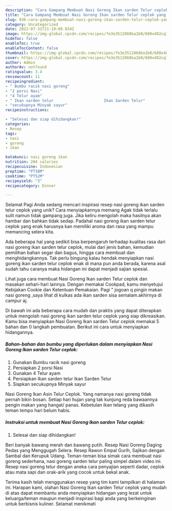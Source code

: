 ```yaml
---
description: "Cara Gampang Membuat Nasi Goreng Ikan sarden Telur ceplok yang Lezat, Mantap"
title: "Cara Gampang Membuat Nasi Goreng Ikan sarden Telur ceplok yang Lezat, Mantap"
slug: 936-cara-gampang-membuat-nasi-goreng-ikan-sarden-telur-ceplok-yang-lezat-mantap
category: Uncategorized
date: 2022-07-31T21:19:09.834Z
image: https://img-global.cpcdn.com/recipes/fe3e3512868ba1b0/680x482cq70/nasi-goreng-ikan-sarden-telur-ceplok-foto-resep-utama.jpg
hideToc: false
enableToc: true
enableTocContent: false
thumbnail: https://img-global.cpcdn.com/recipes/fe3e3512868ba1b0/680x482cq70/nasi-goreng-ikan-sarden-telur-ceplok-foto-resep-utama.jpg
cover: https://img-global.cpcdn.com/recipes/fe3e3512868ba1b0/680x482cq70/nasi-goreng-ikan-sarden-telur-ceplok-foto-resep-utama.jpg
author: Admin
authorAv: notfound
ratingvalue: 3.4
reviewcount: 11
recipeingredient:
- " Bumbu racik nasi goreng"
- "2 porsi Nasi"
- "4 Telur ayam"
- " Ikan sarden telur                      Ikan Sarden Telur"
- "secukupnya Minyak sayur"
recipeinstructions:

- "Selesai dan siap dihidangkan!"
categories:
- Resep
tags:
- nasi
- goreng
- ikan

katakunci: nasi goreng ikan 
nutrition: 204 calories
recipecuisine: Indonesian
preptime: "PT38M"
cooktime: "PT52M"
recipeyield: "3"
recipecategory: Dinner

---
```



Selamat Pagi Anda sedang mencari inspirasi resep nasi goreng ikan sarden telur ceplok yang unik? Cara menyiapkannya memang Agak tidak terlalu sulit namun tidak gampang juga. Jika keliru mengolah maka hasilnya akan hambar dan bahkan tidak sedap. Padahal nasi goreng ikan sarden telur ceplok yang enak harusnya kan memiliki aroma dan rasa yang mampu memancing selera kita.


Ada beberapa hal yang sedikit bisa berpengaruh terhadap kualitas rasa dari nasi goreng ikan sarden telur ceplok, mulai dari jenis bahan, kemudian pemilihan bahan segar dan bagus, hingga cara membuat dan menghidangkannya. Tak perlu bingung kalau hendak menyiapkan nasi goreng ikan sarden telur ceplok enak di mana pun anda berada, karena asal sudah tahu caranya maka hidangan ini dapat menjadi sajian spesial.

Lihat juga cara membuat Nasi Goreng Ikan sarden Telur ceplok dan masakan sehari-hari lainnya. Dengan memakai Cookpad, kamu menyetujui Kebijakan Cookie dan Ketentuan Pemakaian. Pagi &#34; jogoan q pingin makan nasi goreng ,saya lihat di kulkas ada ikan sarden sisa semalam.akhirnya di campur aj.


Di bawah ini ada beberapa cara mudah dan praktis yang dapat diterapkan untuk mengolah nasi goreng ikan sarden telur ceplok yang siap dikreasikan. Kamu bisa menyiapkan Nasi Goreng Ikan sarden Telur ceplok memakai 5 bahan dan 0 langkah pembuatan. Berikut ini cara untuk menyiapkan hidangannya.

<!--inarticleads1-->

##### Bahan-bahan dan bumbu yang diperlukan dalam menyiapkan Nasi Goreng Ikan sarden Telur ceplok:

1. Gunakan  Bumbu racik nasi goreng
1. Persiapkan 2 porsi Nasi
1. Gunakan 4 Telur ayam
1. Persiapkan  Ikan sarden telur                      Ikan Sarden Telur
1. Siapkan secukupnya Minyak sayur


Nasi Goreng Ikan Asin Telur Ceplok. Yang namanya nasi goreng tidak pernah bikin bosan. Setiap hari hujan yang tak kunjung reda bawaannya pengin makan yang hangat/ panas. Kebetulan ikan telang yang dikasih teman tempo hari belum habis. 

<!--inarticleads2-->

##### Instruksi untuk membuat Nasi Goreng Ikan sarden Telur ceplok:


1. Selesai dan siap dihidangkan!

Beri banyak bawang merah dan bawang putih. Resep Nasi Goreng Daging Pedas yang Menggugah Selera. Resep Rawon Empal Gurih, Sajikan dengan Sambal dan Kerupuk Udang. Teman-teman bisa simak cara membuat nasi goreng sederhana, nasi goreng sarden telur paling simpel dalam video ini. Resep nasi goreng telur dengan aneka cara penyajian seperti dadar, ceplok atau mata sapi dan orak-arik yang cocok untuk bekal anak. 

Terima kasih telah menggunakan resep yang tim kami tampilkan di halaman ini. Harapan kami, olahan Nasi Goreng Ikan sarden Telur ceplok yang mudah di atas dapat membantu anda menyiapkan hidangan yang lezat untuk keluarga/teman maupun menjadi inspirasi bagi anda yang berkeinginan untuk berbisnis kuliner. Selamat menikmati
